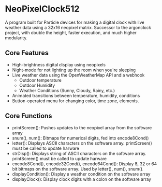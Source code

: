 # NeoPixelClock512

A program built for Particle devices for making a digital clock with live weather data using a 32x16 neopixel matrix. Successor to the argonclock project, with double the height, faster execution, and much higher modularity.

## Core Features

- High-brightness digital display using neopixels
- Night-mode for not lighting up the room when you're sleeping
- Live weather data using the OpenWeatherMap API and a webhook
    + Outdoor temperature
    + Outdoor Humidity
    + Weather Conditions (Sunny, Cloudy, Rainy, etc.)
- Animated transitions between temperature, humidity, conditions
- Button-operated menu for changing color, time zone, elements.

## Core Functions

- printScreen(): Pushes updates to the neopixel array from the software array
- snum(), num(): Bitmaps for numerical digits, fed into encode8Cond()
- letter(): Displays ASCII characters on the software array. printScreen() must be called to update harware
- strDisp(): Displays string of ASCII characters on the software array. printScreen() must be called to update harware
- encode8Cond(), encode32Cond(), encode64Cond(): Display 8, 32 or 64 bit bitmaps on the software array. Used by letter(), num(), snum().
- displayCondition(): Display a weather condition on the software array
- displayClock(): Display clock digits with a colon on the software array
